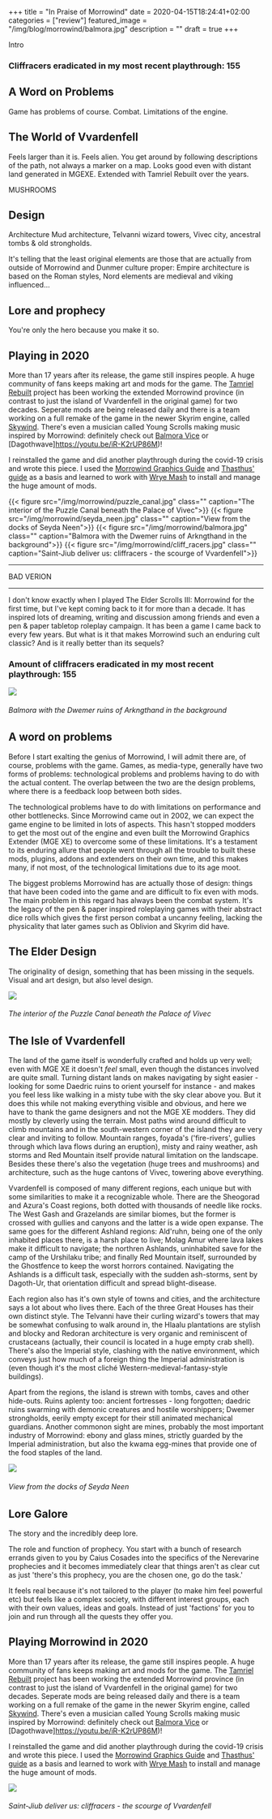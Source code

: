 +++
title =  "In Praise of Morrowind"
date = 2020-04-15T18:24:41+02:00
categories = ["review"]
featured_image = "/img/blog/morrowind/balmora.jpg"
description = ""
draft = true
+++

Intro

### Cliffracers eradicated in my most recent playthrough: 155

<!--more-->

## A Word on Problems
Game has problems of course.
Combat.
Limitations of the engine.

## The World of Vvardenfell
Feels larger than it is.
Feels alien.
You get around by following descriptions of the path, not always a marker on a map.
Looks good even with distant land generated in MGEXE.
Extended with Tamriel Rebuilt over the years.

MUSHROOMS

## Design
Architecture
Mud architecture, Telvanni wizard towers, Vivec city, ancestral tombs & old strongholds.

It's telling that the least original elements are those that are actually from outside of Morrowind and Dunmer culture proper: Empire architecture is based on the Roman styles, Nord elements are medieval and viking influenced...

## Lore and prophecy
You're only  the hero because you make it so.

## Playing in 2020
More than 17 years after its release, the game still inspires people. A huge community of fans keeps making art and mods for the game. The [Tamriel Rebuilt](https://www.tamriel-rebuilt.org/) project has been working the extended Morrowind province (in contrast to just the island of Vvardenfell in the original game) for two decades. Seperate mods are being released daily and there is a team working on a full remake of the game in the newer Skyrim engine, called [Skywind](https://tesrskywind.com/). There's even a musician called Young Scrolls making music inspired by Morrowind: definitely check out [Balmora Vice](https://youtu.be/pRErZ4PTY70) or [Dagothwave]https://youtu.be/iR-K2rUP86M)!

I reinstalled the game and did another playthrough during the covid-19 crisis and wrote this piece. I used the [Morrowind Graphics Guide](https://wiki.nexusmods.com/index.php/Morrowind_graphics_guide) and [Thasthus' guide](https://github.com/Tyler799/Morrowind-2019/blob/master/Morrowind_2019.md) as a basis and learned to work with [Wrye Mash](https://danaeplays.thenet.sk/wrye-mash/) to install and manage the huge amount of mods.


{{< figure src="/img/morrowind/puzzle_canal.jpg" class="" caption="The interior of the Puzzle Canal beneath the Palace of Vivec">}}
{{< figure src="/img/morrowind/seyda_neen.jpg" class="" caption="View from the docks of Seyda Neen">}}
{{< figure src="/img/morrowind/balmora.jpg" class="" caption="Balmora with the Dwemer ruins of Arkngthand in the background">}}
{{< figure src="/img/morrowind/cliff_racers.jpg" class="" caption="Saint-Jiub deliver us: cliffracers - the scourge of Vvardenfell">}}



---

BAD VERION

---

I don't know exactly when I played The Elder Scrolls III: Morrowind for the first time, but I've kept coming back to it for more than a decade. It has inspired lots of dreaming, writing and discussion among friends and even a pen & paper tabletop roleplay campaign. It has been a game I came back to every few years. But what is it that makes Morrowind such an enduring cult classic? And is it really better than its sequels?

### Amount of cliffracers eradicated in my most recent playthrough: 155

<!--more-->

![](/img/blog/morrowind/balmora.jpg)
<h6>Balmora with the Dwemer ruins of Arkngthand in the background</h6>

## A word on problems

Before I start exalting the genius of Morrowind, I will admit there are, of course, problems with the game. Games, as media-type, generally have two forms of problems: technological problems and problems having to do with the actual content. The overlap between the two are the design problems, where there is a feedback loop between both sides.

The technological problems have to do with limitations on performance and other bottlenecks. Since Morrowind came out in 2002, we can expect the game engine to be limited in lots of aspects. This hasn't stopped modders to get the most out of the engine and even built the Morrowind Graphics Extender (MGE XE) to overcome some of these limitations. It's a testament to its enduring allure that people went through all the trouble to built these mods, plugins, addons and extenders on their own time, and this makes many, if not most, of the technological limitations due to its age moot.

The biggest problems Morrowind has are actually those of design: things that have been coded into the game and are difficult to fix even with mods. The main problem in this regard has always been the combat system. It's the legacy of the pen & paper inspired roleplaying games with their abstract dice rolls which gives the first person combat a uncanny feeling, lacking the physicality that later games such as Oblivion and Skyrim did have. 

## The Elder Design

The originality of design, something that has been missing in the sequels.
Visual and art design, but also level design.

![](/img/blog/morrowind/puzzle_canal.jpg)
<h6>The interior of the Puzzle Canal beneath the Palace of Vivec</h6>

## The Isle of Vvardenfell

The land of the game itself is wonderfully crafted and holds up very well; even with MGE XE it doesn't *feel* small, even though the distances involved are quite small. Turning distant lands on makes navigating by sight easier - looking for some Daedric ruins to orient yourself for instance - and makes you feel less like walking in a misty tube with the sky clear above you. But it does this while not making everything visible and obvious, and here we have to thank the game designers and not the MGE XE modders. They did mostly by cleverly using the terrain. Most paths wind around difficult to climb mountains and in the south-western corner of the island they are very clear and inviting to follow. Mountain ranges, foyada's ('fire-rivers', gullies through which lava flows during an eruption), misty and rainy weather, ash storms and Red Mountain itself provide natural limitation on the landscape. Besides these there's also the vegetation (huge trees and mushrooms) and architecture, such as the huge cantons of Vivec, towering above everything.

Vvardenfell is composed of many different regions, each unique but with some similarities to make it a recognizable whole. There are the Sheogorad and Azura's Coast regions, both dotted with thousands of needle like rocks. The West Gash and Grazelands are similar biomes, but the former is crossed with gullies and canyons and the latter is a wide open expanse. The same goes for the different Ashland regions: Ald'ruhn, being one of the only inhabited places there, is a harsh place to live; Molag Amur where lava lakes make it difficult to navigate; the northren Ashlands, uninhabited save for the camp of the Urshilaku tribe; and finally Red Mountain itself, surrounded by the Ghostfence to keep the worst horrors contained. Navigating the Ashlands is a difficult task, especially with the sudden ash-storms, sent by Dagoth-Ur, that orientation difficult and spread blight-disease.

Each region also has it's own style of towns and cities, and the architecture says a lot about who lives there. Each of the three Great Houses has their own distinct style. The Telvanni have their curling wizard's towers that may be somewhat confusing to walk around in, the Hlaalu plantations are stylish and blocky and Redoran architecture is very organic and reminiscent of crustaceans (actually, their council is located in a huge empty crab shell). There's also the Imperial style, clashing with the native environment, which conveys just how much of a foreign thing the Imperial administration is (even though it's the most cliché Western-medieval-fantasy-style buildings).

Apart from the regions, the island is strewn with tombs, caves and other hide-outs. Ruins aplenty too: ancient fortresses - long forgotten; daedric ruins swarming with demonic creatures and hostile worshippers; Dwemer strongholds, eerily empty except for their still animated mechanical guardians. Another commonon sight are mines, probably the most important industry of Morrowind: ebony and glass mines, strictly guarded by the Imperial administration, but also the kwama egg-mines that provide one of the food staples of the land.

![](/img/blog/morrowind/seyda_neen.jpg)
<h6>View from the docks of Seyda Neen</h6>

## Lore Galore

The story and the incredibly deep lore.

The role and function of prophecy. You start with a bunch of research errands given to you by Caius Cosades into the specifics of the Nerevarine prophecies and it becomes immediately clear that things aren't as clear cut as just 'there's this prophecy, you are the chosen one, go do the task.'

It feels real because it's not tailored to the player (to make him feel powerful etc) but feels like a complex society, with different interest groups, each with their own values, ideas and goals. Instead of just 'factions' for you to join and run through all the quests they offer you.

## Playing Morrowind in 2020

More than 17 years after its release, the game still inspires people. A huge community of fans keeps making art and mods for the game. The [Tamriel Rebuilt](https://www.tamriel-rebuilt.org/) project has been working the extended Morrowind province (in contrast to just the island of Vvardenfell in the original game) for two decades. Seperate mods are being released daily and there is a team working on a full remake of the game in the newer Skyrim engine, called [Skywind](https://tesrskywind.com/). There's even a musician called Young Scrolls making music inspired by Morrowind: definitely check out [Balmora Vice](https://youtu.be/pRErZ4PTY70) or [Dagothwave]https://youtu.be/iR-K2rUP86M)!

I reinstalled the game and did another playthrough during the covid-19 crisis and wrote this piece. I used the [Morrowind Graphics Guide](https://wiki.nexusmods.com/index.php/Morrowind_graphics_guide) and [Thasthus' guide](https://github.com/Tyler799/Morrowind-2019/blob/master/Morrowind_2019.md) as a basis and learned to work with [Wrye Mash](https://danaeplays.thenet.sk/wrye-mash/) to install and manage the huge amount of mods.

![](/img/blog/morrowind/cliff_racers.jpg)
<h6>Saint-Jiub deliver us: cliffracers - the scourge of Vvardenfell</h6>